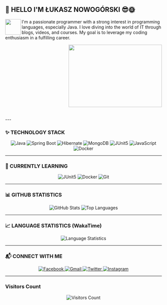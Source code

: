 ## 👋 HELLO I'M ŁUKASZ NOWOGÓRSKI 😎🌞

<div align="left">
  <img src="https://media.giphy.com/media/LY8yDak6Tngb6FfPrt/giphy.gif" align="left" width="50" height="50" />
</div>

I'm a passionate programmer with a strong interest in programming languages, especially Java. I love diving into the world of IT through blogs, videos, and courses. My goal is to leverage my coding enthusiasm in a fulfilling career.

<div align="right">
  <img src="https://user-images.githubusercontent.com/74199705/141540538-754bd5a0-0fa6-4bd6-8f67-f680a09a89c2.gif" width="300" height="200" />
</div>

<br clear="both"> ---

### ✨ TECHNOLOGY STACK

<p align="center">
  <img src="https://img.shields.io/badge/Java-%23ED8B00.svg?style=for-the-badge&logo=java&logoColor=white" alt="Java">
  <img src="https://img.shields.io/badge/Spring_Boot-6DB33F?style=for-the-badge&logo=spring-boot&logoColor=white" alt="Spring Boot">
  <img src="https://img.shields.io/badge/Hibernate-59AB60?style=for-the-badge&logo=hibernate&logoColor=white" alt="Hibernate">
  <img src="https://img.shields.io/badge/MongoDB-%2347A248.svg?style=for-the-badge&logo=mongodb&logoColor=white" alt="MongoDB">
  <img src="https://img.shields.io/badge/JUnit5-25A162?style=for-the-badge&logo=junit5&logoColor=white" alt="JUnit5">
  <img src="https://img.shields.io/badge/JavaScript-F7DF1E?style=for-the-badge&logo=javascript&logoColor=black" alt="JavaScript">
  <img src="https://img.shields.io/badge/Docker-%230db7ed.svg?style=for-the-badge&logo=docker&logoColor=white" alt="Docker">
</p>

---

### 🚀 CURRENTLY LEARNING

<p align="center">
  <img src="https://img.shields.io/badge/JUnit5-%232C5263.svg?style=for-the-badge&logo=JUnit5&logoColor=white" alt="JUnit5">
  <img src="https://img.shields.io/badge/Docker-%232496ED.svg?style=for-the-badge&logo=docker&logoColor=white" alt="Docker">
  <img src="https://img.shields.io/badge/Git-%23F05032.svg?style=for-the-badge&logo=git&logoColor=white" alt="Git">
</p>

---

### 📊 GITHUB STATISTICS

<p align="center">
  <img src="https://github-readme-stats.vercel.app/api?username=luxus-0&show_icons=true&theme=tokyonight" alt="GitHub Stats">
  <img src="https://github-readme-stats.vercel.app/api/top-langs/?username=luxus-0&show_icons=true&theme=tokyonight&exclude_repo=Lotto_Game" alt="Top Languages">
</p>

---

### 📈 LANGUAGE STATISTICS (WakaTime)

<p align="center">
  <img src="https://wakatime.com/share/waka_a309dea6-0054-482e-82f5-239ade8ee18c" alt="Language Statistics">
</p>

---

### 📬 CONNECT WITH ME

<p align="center">
  <a href="https://www.facebook.com/profile.php?id=100000975680046" target="_blank">
    <img src="https://img.icons8.com/color/50/000000/facebook-new.png" alt="Facebook">
  </a>
  <a href="mailto:luxus0@gmail.com" target="_blank">
    <img src="https://img.icons8.com/color/50/000000/gmail.png" alt="Gmail">
  </a>
  <a href="https://twitter.com/ukasz78589816" target="_blank">
    <img src="https://img.icons8.com/color/50/000000/twitter.png" alt="Twitter">
  </a>
  <a href="https://www.instagram.com/epakanowysacz0/" target="_blank">
    <img src="https://img.icons8.com/fluency/50/000000/instagram-new.png" alt="Instagram">
  </a>
</p>

---

### Visitors Count

<p align="center">
  <img src="https://komarev.com/ghpvc/?username=luxus-0&color=green&style=for-the-badge" alt="Visitors Count">
</p>
